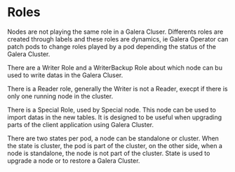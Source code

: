 # Roles

Nodes are not playing the same role in a Galera Cluser. Differents roles are created through labels and these roles are dynamics, ie Galera Operator can patch pods to change roles played by a pod depending the status of the Galera Cluster.

There are a Writer Role and a WriterBackup Role about which node can bu used to write datas in the Galera Cluser.

There is a Reader role, generally the Writer is not a Reader, execpt if there is only one running node in the cluster.

There is a Special Role, used by Special node. This node can be used to import datas in the new tables. It is designed to be useful when upgrading parts of the client application using Galera Cluster.

There are two states per pod, a node can be standalone or cluster. When the state is cluster, the pod is part of the cluster, on the other side, when a node is standalone, the node is not part of the cluster. State is used to upgrade a node or to restore a Galera Cluster.
